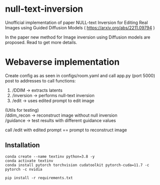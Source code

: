 # null-text-inversion
Unofficial implementation of paper NULL-text Inversion for Editing Real Images using Guided Diffusion Models ( https://arxiv.org/abs/2211.09794 )

In the paper new method for Image inversion using Diffusion models are proposed. Read to get more details.

# Webaverse implementation
Create config as as seen in configs/room.yaml and call app.py (port 5000)
post to addresses to call functions:

1. /DDIM -> extracts latents
2. /inversion -> performs null-text inversion
3. /edit -> uses edited prompt to edit image

(Utils for testing)\
/ddim_recon -> reconstruct image without null inversion\
/guidance -> test results with different guidance values

call /edit with edited prompt == prompt to reconstruct image

## Installation
```
conda create --name textinv python=3.8 -y
conda activate textinv
conda install pytorch torchvision cudatoolkit pytorch-cuda=11.7 -c pytorch -c nvidia

pip install -r requirements.txt
```
